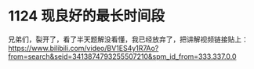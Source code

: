 # 1124 现良好的最长时间段

兄弟们，裂开了，看了半天题解没看懂，我已经放弃了，把讲解视频链接贴上：https://www.bilibili.com/video/BV1ES4y1R7Ao?from=search&seid=3413874793255507210&spm_id_from=333.337.0.0